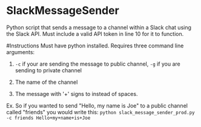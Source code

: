 # SlackMessageSender

Python script that sends a message to a channel within a Slack chat using the Slack API. Must include a valid API token
in line 10 for it to function.

#Instructions
Must have python installed.
Requires three command line arguments:

1. `-c` if your are sending the message to public channel, `-g` if you are sending to private channel

2. The name of the channel

3. The message with '+' signs to instead of spaces.

Ex. So if you wanted to send "Hello, my name is Joe" to a public channel called "friends" you would write this:
`python slack_message_sender_prod.py -c friends Hello+my+name+is+Joe`


